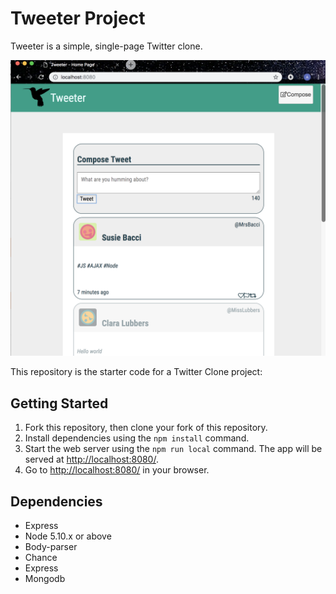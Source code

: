 # Tweeter Project

Tweeter is a simple, single-page Twitter clone.

!["Tweeter view"](https://github.com/alfficcadenti/tweeter/blob/master/docs/screenshot.png)


This repository is the starter code for a Twitter Clone project:

## Getting Started

1. Fork this repository, then clone your fork of this repository.
2. Install dependencies using the `npm install` command.
3. Start the web server using the `npm run local` command. The app will be served at <http://localhost:8080/>.
4. Go to <http://localhost:8080/> in your browser.

## Dependencies

- Express
- Node 5.10.x or above
- Body-parser
- Chance
- Express
- Mongodb
